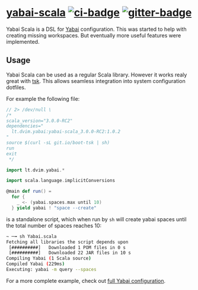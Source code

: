 # [yabai-scala][] [![ci-badge][]][ci] [![gitter-badge][]][gitter]

[yabai-scala]:  https://github.com/2m/yabai-scala
[ci]:           https://github.com/2m/yabai-scala/actions
[ci-badge]:     https://github.com/2m/yabai-scala/workflows/ci/badge.svg
[gitter]:       https://gitter.im/2m/general
[gitter-badge]: https://badges.gitter.im/2m/general.svg

Yabai Scala is a DSL for [Yabai] configuration.
This was started to help with creating missing workspaces.
But eventually more useful features were implemented.

[Yabai]: https://github.com/koekeishiya/yabai

## Usage

Yabai Scala can be used as a regular Scala library.
However it works realy great with [tsk][].
This allows seamless integration into system configuration dotfiles.

For example the following file:

```scala
// 2> /dev/null \
/*
scala_version="3.0.0-RC2"
dependencies="
  lt.dvim.yabai:yabai-scala_3.0.0-RC2:1.0.2
"
source $(curl -sL git.io/boot-tsk | sh)
run
exit
 */

import lt.dvim.yabai.*

import scala.language.implicitConversions

@main def run() =
  for {
    _ <- (yabai.spaces.max until 10)
  } yield yabai ! "space --create"
```

is a standalone script, which when run by `sh` will create yabai spaces until the
total number of spaces reaches 10:

```sh
~ ─╼ sh Yabai.scala                                                                                   0
Fetching all libraries the script depends upon
 [##########]   Downloaded 1 POM files in 0 s
 [##########]   Downloaded 22 JAR files in 10 s
Compiling Yabai (1 Scala source)
Compiled Yabai (229ms)
Executing: yabai -m query --spaces
```

For a more complete example, check out [full Yabai configuration][yabai-config].

[tsk]: https://github.com/tsk-tsk/tsk-tsk
[yabai-config]: https://github.com/2m/dotfiles/blob/6a3beceb0e940d4f3665e3bbde690282d236bafd/home/private_Library/private_Application%20Support/yabai-scala/Yabai.scala
